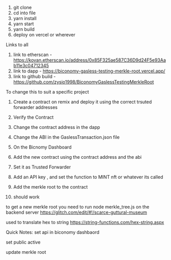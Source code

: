 1. git clone 
2. cd into file
3. yarn install
4. yarn start
5. yarn build
6. deploy on vercel or wherever

Links to all

1. link to etherscan - https://kovan.etherscan.io/address/0x85F325ae587C36D9d24F5e93Aab11e3c04712345
2. link to dapp - https://biconomy-gasless-testing-merkle-root.vercel.app/
3. link to github build - https://github.com/zysio1998/BiconomyGaslessTestingMerkleRoot

To change this to suit a specific project

1. Create a contract on remix and deploy it using the correct trsuted forwarder addresses
2. Verify the Contract
3. Change the contract address in the dapp
4. Change the ABI in the GaslessTransaction.json file

5. On the Bicnomy Dashboard 
6. Add the new contract using the contract address and the abi
7. Set it as Trusted Forwarder
8. Add an API key , and set the function to MINT nft or whatever its called
9. Add the merkle root to the contract
10. should work


to get a new merkle root you need to run node merkle_tree.js on the backend server
https://glitch.com/edit/#!/scarce-guttural-museum

used to translate hex to string
https://string-functions.com/hex-string.aspx



Quick Notes:
set api in biconomy dashbaord

set public active

update merkle root